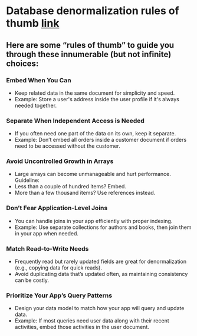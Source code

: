 # Database denormalization rules of thumb [link](https://www.mongodb.com/developer/products/mongodb/mongodb-schema-design-best-practices/)

## Here are some “rules of thumb” to guide you through these innumerable (but not infinite) choices:

### Embed When You Can
* Keep related data in the same document for simplicity and speed.
* Example: Store a user's address inside the user profile if it's always needed together.

### Separate When Independent Access is Needed
* If you often need one part of the data on its own, keep it separate.
* Example: Don’t embed all orders inside a customer document if orders need to be accessed without the customer.

### Avoid Uncontrolled Growth in Arrays
* Large arrays can become unmanageable and hurt performance.
Guideline:
* Less than a couple of hundred items? Embed.
* More than a few thousand items? Use references instead.

### Don’t Fear Application-Level Joins
* You can handle joins in your app efficiently with proper indexing.
* Example: Use separate collections for authors and books, then join them in your app when needed.

### Match Read-to-Write Needs
* Frequently read but rarely updated fields are great for denormalization (e.g., copying data for quick reads).
* Avoid duplicating data that’s updated often, as maintaining consistency can be costly.

### Prioritize Your App’s Query Patterns
* Design your data model to match how your app will query and update data.
* Example: If most queries need user data along with their recent activities, embed those activities in the user document.
